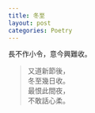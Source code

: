 ```yaml
---
title: 冬至
layout: post
categories: Poetry
---
```

長不作小令，意今興難收。

>又道新節後，<br>冬至幾日收。<br>最恨此間夜，<br>不敢話心柔。